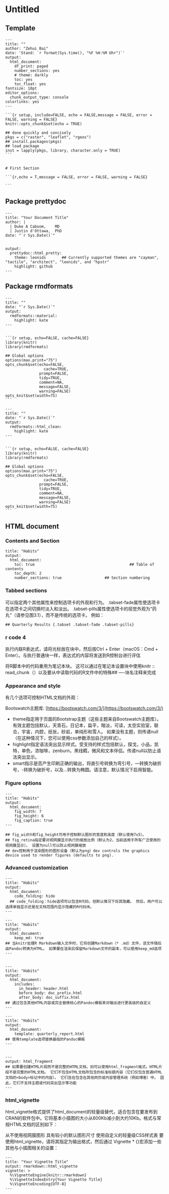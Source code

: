 # Untitled

## Template

````
---
title: ""
author: "Zehui Bai"
date: 'Stand: `r format(Sys.time(), "%F %H:%M Uhr")`'
output:
  html_document:
    df_print: paged
    number_sections: yes
    # theme: darkly
    toc: yes
    toc_float: yes
fontsize: 10pt
editor_options:
  chunk_output_type: console
colorlinks: yes
---

```{r setup, include=FALSE, echo = FALSE,message = FALSE, error = FALSE, warning = FALSE}
knitr::opts_chunk$set(echo = TRUE)

## done quickly and concisely
pkgs = c("raster", "leaflet", "rgeos") 
## install.packages(pkgs)
## load package
inst = lapply(pkgs, library, character.only = TRUE) 
```


# First Section

```{r,echo = T,message = FALSE, error = FALSE, warning = FALSE}

```
````

## Package prettydoc

```
---
title: "Your Document Title"
author: |
  | Duke A Caboom,    MD
  | Justin d'Ottawa,  PhD
date: "`r Sys.Date()`"


output:
  prettydoc::html_pretty:
    theme: leonids       ## Currently supported themes are "cayman", "tactile", "architect", "leonids", and "hpstr"
    highlight: github
---
```



## Package rmdformats

````
---
title: ""
date: "`r Sys.Date()`"
output:
  rmdformats::material:
    highlight: kate
---


```{r setup, echo=FALSE, cache=FALSE}
library(knitr)
library(rmdformats)

## Global options
options(max.print="75")
opts_chunk$set(echo=FALSE,
	             cache=TRUE,
               prompt=FALSE,
               tidy=TRUE,
               comment=NA,
               message=FALSE,
               warning=FALSE)
opts_knit$set(width=75)
```
````



````
---
title: ""
date: "`r Sys.Date()`"
output:
  rmdformats::html_clean:
    highlight: kate
---


```{r setup, echo=FALSE, cache=FALSE}
library(knitr)
library(rmdformats)

## Global options
options(max.print="75")
opts_chunk$set(echo=FALSE,
	             cache=TRUE,
               prompt=FALSE,
               tidy=TRUE,
               comment=NA,
               message=FALSE,
               warning=FALSE)
opts_knit$set(width=75)
```
````





##  HTML document

###  Contents and Section

```
title: "Habits"
output:
  html_document:
    toc: true                                          ## Table of contents
    toc_depth: 2
    number_sections: true                   ## Section numbering
```

###  Tabbed sections

可以指定两个其他属性来控制选项卡的外观和行为。 .tabset-fade属性使选项卡在选项卡之间切换时淡入和淡出。 .tabset-pills属性使选项卡的视觉外观为“药丸”（请参见图3.1），而不是传统的选项卡。 例如：

```
## Quarterly Results {.tabset .tabset-fade .tabset-pills}
```

###  r code 4

执行内联R表达式，请将光标放在块中，然后按Ctrl + Enter（macOS：Cmd + Enter）。与执行普通块一样，表达式的内容将发送到R控制台进行评估

将R脚本中的代码重用为笔记本块。 这可以通过在笔记本设置块中使用knitr :: read_chunk（）以及要从中读取代码的R文件中的特殊## —-块名注释来完成

###  Appearance and style

有几个选项可控制HTML文档的外观：

Bootswatch主题库: [https://bootswatch.com/3/](https://bootswatch.com/3/)

* theme指定用于页面的Bootstrap主题（这些主题来自Bootswatch主题库）。 有效主题包括默认，天青石，日记本，扁平，暗淡，可读，太空实验室，联合，宇宙，内腔，纸张，砂岩，单纯形和雪人。 如果没有主题，则传递null（在这种情况下，您可以使用css参数添加自己的样式）。
* highlight指定语法突出显示样式。受支持的样式包括默认，探戈，小品，凯特，单色，浓咖啡，zenburn，黑线鳕，微风和文本伴侣。传递null以防止语法突出显示。
* smart指示是否产生印刷正确的输出，将直引号转换为弯引号，—转换为破折号，-转换为破折号，以及…转换为椭圆。请注意，默认情况下启用智能。

###  Figure options

```
---
title: "Habits"
output:
  html_document:
    fig_width: 7
    fig_height: 6
    fig_caption: true
---

## fig_width和fig_height可用于控制默认图形的宽度和高度（默认使用7x5）。
## fig_retina指定要对视网膜显示执行的缩放比例（默认为2，当前适用于所有广泛使用的视网膜显示）。 设置为null可以防止视网膜缩放
## dev控制用于渲染图形的图形设备（默认为png）dev controls the graphics device used to render figures (defaults to png).
```

###  Advanced customization

```
---
title: "Habits"
output:
  html_document:
    code_folding: hide
  ## code_folding：hide选项可以包含R代码，但默认情况下将其隐藏。 然后，用户可以选择单独显示还是在文档范围内显示隐藏的R代码块。
---

---
title: "Habits"
output:
  html_document:
    keep_md: true
## 当knitr处理R Markdown输入文件时，它将创建Markdown（* .md）文件，该文件随后由Pandoc转换为HTML。 如果要在渲染后保留Markdown文件的副本，可以使用keep_md选项
---

 
---
title: "Habits"
output:
  html_document:
    includes:
      in_header: header.html
      before_body: doc_prefix.html
      after_body: doc_suffix.html
## 通过包含其他HTML内容或完全替换核心的Pandoc模板来对输出进行更高级的自定义
---

---
title: "Habits"
output:
  html_document:
    template: quarterly_report.html
## 使用template选项替换基础的Pandoc模板
---


---
output: html_fragment
## 如果要创建HTML片段而不是完整的HTML文档，则可以使用html_fragment格式。HTML片段不是完整的HTML文档。 它们不包含HTML文档所包含的标准标题内容（它们仅包含普通HTML文档的<body>标记中的内容）。 它们旨在包含在其他网页或内容管理系统（例如博客）中。 因此，它们不支持主题或代码突出显示等功能
---
```

###  html_vignette

html_vignette格式提供了html_document的轻量级替代，适合包含在要发布到CRAN的软件包中。它将基本小插图的大小从600Kb减小到大约10Kb。格式与常规HTML文档的区别如下：

从不使用视网膜图形 具有较小的默认图形尺寸 使用自定义的轻量级CSS样式表 要使用html_vignette，请将其指定为输出格式，然后通过 Vignette \* {}宏添加一些其他与小插图相关的设置：

```
---
title: "Your Vignette Title"
output: rmarkdown::html_vignette
vignette: >
  %\VignetteEngine{knitr::rmarkdown}
  %\VignetteIndexEntry{Your Vignette Title}
  %\VignetteEncoding{UTF-8}
---
```

##
